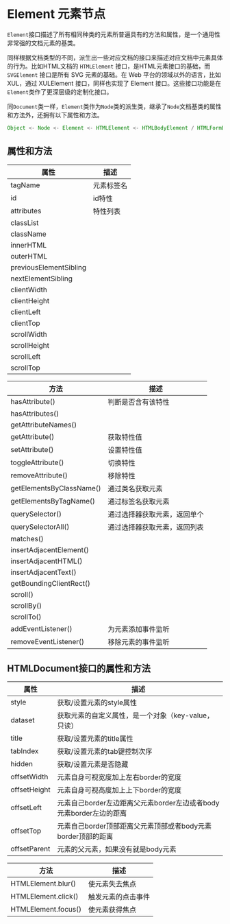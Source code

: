 # Element 元素节点

`Element`接口描述了所有相同种类的元素所普遍具有的方法和属性，是一个通用性非常强的文档元素的基类。

同样根据文档类型的不同，派生出一些对应文档的接口来描述对应文档中元素具体的行为。比如HTML文档的 `HTMLElement` 接口，是HTML元素接口的基础，而 `SVGElement` 接口是所有 SVG 元素的基础。在 Web 平台的领域以外的语言，比如 XUL，通过 XULElement 接口，同样也实现了 Element 接口。这些接口功能是在`Element`类作了更深层级的定制化接口。

同`Document`类一样，`Element`类作为`Node`类的派生类，继承了`Node`文档基类的属性和方法外，还拥有以下属性和方法。
```js
Object <- Node <- Element <- HTMLElement <- HTMLBodyElement / HTMLFormElement 等等
```
## 属性和方法

属性 | 描述
--|--
tagName | 元素标签名
id | id特性
attributes | 特性列表
classList | 
className | 
innerHTML | 
outerHTML | 
previousElementSibling | 
nextElementSibling | 
clientWidth | 
clientHeight | 
clientLeft | 
clientTop | 
scrollWidth |
scrollHeight | 
scrollLeft | 
scrollTop | 



方法 | 描述
--|--
hasAttribute() | 判断是否含有该特性
hasAttributes() | 
getAttributeNames() |
getAttribute() | 获取特性值
setAttribute() | 设置特性值
toggleAttribute() | 切换特性
removeAttribute() | 移除特性
getElementsByClassName() | 通过类名获取元素
getElementsByTagName() | 通过标签名获取元素
querySelector() | 通过选择器获取元素，返回单个
querySelectorAll() | 通过选择器获取元素，返回列表
matches() | 
insertAdjacentElement() | 
insertAdjacentHTML()  | 
insertAdjacentText() | 
getBoundingClientRect() | 
scroll() | 
scrollBy() | 
scrollTo() | 
addEventListener() | 为元素添加事件监听
removeEventListener() | 移除元素的事件监听


## HTMLDocument接口的属性和方法

属性 | 描述
--|--
style | 	获取/设置元素的style属性
dataset | 获取元素的自定义属性，是一个对象（key-value，只读）
title | 获取/设置元素的title属性
tabIndex | 获取/设置元素的tab键控制次序
hidden | 	获取/设置元素是否隐藏
offsetWidth | 元素自身可视宽度加上左右border的宽度
offsetHeight | 元素自身可视高度加上上下border的宽度
offsetLeft | 元素自己border左边距离父元素border左边或者body元素border左边的距离
offsetTop | 元素自己border顶部距离父元素顶部或者body元素border顶部的距离
offsetParent | 元素的父元素，如果没有就是body元素


方法 | 描述
--|--
HTMLElement.blur() | 使元素失去焦点
HTMLElement.click() | 触发元素的点击事件
HTMLElement.focus() | 使元素获得焦点

